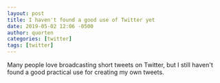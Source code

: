 ```yaml
---
layout: post
title: I haven't found a good use of Twitter yet
date: 2019-05-02 12:06 -0500
author: quorten
categories: [twitter]
tags: [twitter]
---
```


Many people love broadcasting short tweets on Twitter, but I still
haven't found a good practical use for creating my own tweets.
